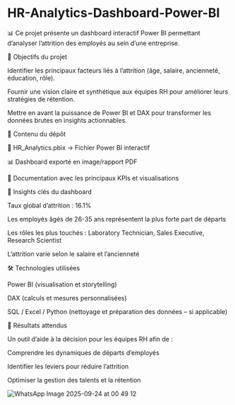 # HR-Analytics-Dashboard-Power-BI

📊 Ce projet présente un dashboard interactif Power BI permettant d’analyser l’attrition des employés au sein d’une entreprise.

🚀 Objectifs du projet

Identifier les principaux facteurs liés à l’attrition (âge, salaire, ancienneté, éducation, rôle).

Fournir une vision claire et synthétique aux équipes RH pour améliorer leurs stratégies de rétention.

Mettre en avant la puissance de Power BI et DAX pour transformer les données brutes en insights actionnables.

📂 Contenu du dépôt

📁 HR_Analytics.pbix → Fichier Power BI interactif

📊 Dashboard exporté en image/rapport PDF

📄 Documentation avec les principaux KPIs et visualisations

🔑 Insights clés du dashboard

Taux global d’attrition : 16.1%

Les employés âgés de 26-35 ans représentent la plus forte part de départs

Les rôles les plus touchés : Laboratory Technician, Sales Executive, Research Scientist

L’attrition varie selon le salaire et l’ancienneté

🛠️ Technologies utilisées

Power BI (visualisation et storytelling)

DAX (calculs et mesures personnalisées)

SQL / Excel / Python (nettoyage et préparation des données – si applicable)

📌 Résultats attendus

Un outil d’aide à la décision pour les équipes RH afin de :

Comprendre les dynamiques de départs d’employés

Identifier les leviers pour réduire l’attrition

Optimiser la gestion des talents et la rétention

![WhatsApp Image 2025-09-24 at 00 49 12](https://github.com/user-attachments/assets/e700b033-8f95-47c9-847c-ed9fd661de72)
